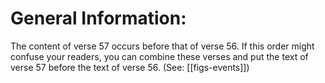 # General Information:

The content of verse 57 occurs before that of verse 56. If this order might confuse your readers, you can combine these verses and put the text of verse 57 before the text of verse 56. (See: [[figs-events]])